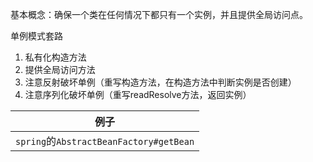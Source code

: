 基本概念：确保一个类在任何情况下都只有一个实例，并且提供全局访问点。

单例模式套路
1. 私有化构造方法
2. 提供全局访问方法
3. 注意反射破坏单例（重写构造方法，在构造方法中判断实例是否创建）
4. 注意序列化破坏单例（重写readResolve方法，返回实例）

| 例子                                    |
| --------------------------------------- |
| `spring`的`AbstractBeanFactory#getBean` |


